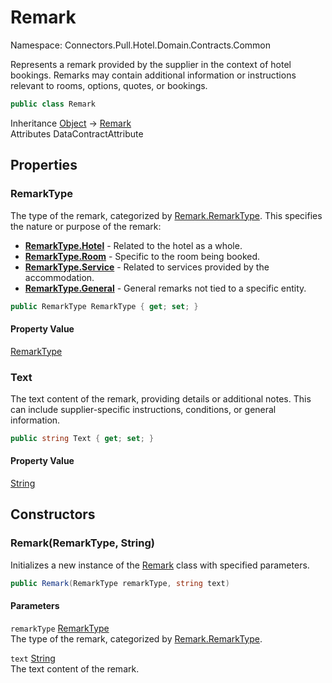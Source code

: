 # Remark

Namespace: Connectors.Pull.Hotel.Domain.Contracts.Common

Represents a remark provided by the supplier in the context of hotel bookings. 
 Remarks may contain additional information or instructions relevant to rooms, options, quotes, or bookings.

```csharp
public class Remark
```

Inheritance [Object](https://docs.microsoft.com/en-us/dotnet/api/system.object) → [Remark](./connectors.pull.hotel.domain.contracts.common.remark)<br />
Attributes DataContractAttribute

## Properties

### **RemarkType**

The type of the remark, categorized by [Remark.RemarkType](./connectors.pull.hotel.domain.contracts.common.remark#remarktype).
 This specifies the nature or purpose of the remark:

- **[RemarkType.Hotel](./connectors.pull.hotel.domain.contracts.common.remarktype#hotel)** - Related to the hotel as a whole.
- **[RemarkType.Room](./connectors.pull.hotel.domain.contracts.common.remarktype#room)** - Specific to the room being booked.
- **[RemarkType.Service](./connectors.pull.hotel.domain.contracts.common.remarktype#service)** - Related to services provided by the accommodation.
- **[RemarkType.General](./connectors.pull.hotel.domain.contracts.common.remarktype#general)** - General remarks not tied to a specific entity.

```csharp
public RemarkType RemarkType { get; set; }
```

#### Property Value

[RemarkType](./connectors.pull.hotel.domain.contracts.common.remarktype)<br />

### **Text**

The text content of the remark, providing details or additional notes.
 This can include supplier-specific instructions, conditions, or general information.

```csharp
public string Text { get; set; }
```

#### Property Value

[String](https://docs.microsoft.com/en-us/dotnet/api/system.string)<br />

## Constructors

### **Remark(RemarkType, String)**

Initializes a new instance of the [Remark](./connectors.pull.hotel.domain.contracts.common.remark) class with specified parameters.

```csharp
public Remark(RemarkType remarkType, string text)
```

#### Parameters

`remarkType` [RemarkType](./connectors.pull.hotel.domain.contracts.common.remarktype)<br />
The type of the remark, categorized by [Remark.RemarkType](./connectors.pull.hotel.domain.contracts.common.remark#remarktype).

`text` [String](https://docs.microsoft.com/en-us/dotnet/api/system.string)<br />
The text content of the remark.
